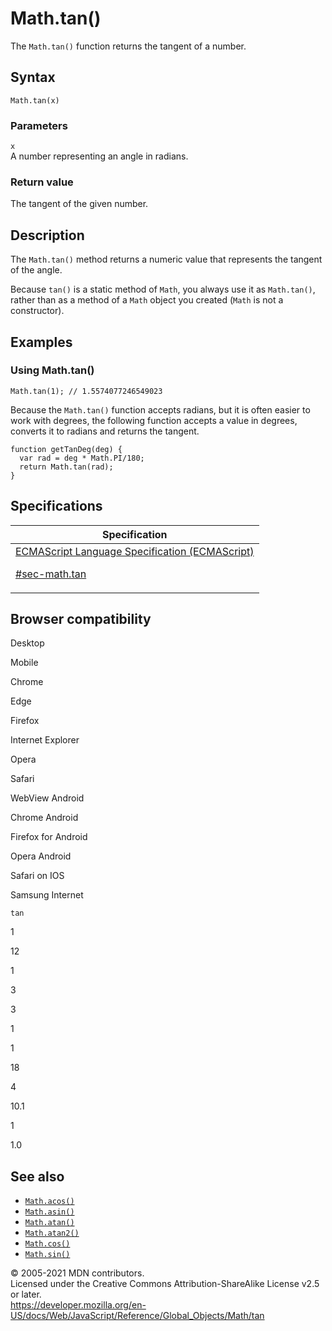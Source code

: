 # Math.tan()

The `Math.tan()` function returns the tangent of a number.

## Syntax

    Math.tan(x)

### Parameters

`x`  
A number representing an angle in radians.

### Return value

The tangent of the given number.

## Description

The `Math.tan()` method returns a numeric value that represents the tangent of the angle.

Because `tan()` is a static method of `Math`, you always use it as `Math.tan()`, rather than as a method of a `Math` object you created (`Math` is not a constructor).

## Examples

### Using Math.tan()

    Math.tan(1); // 1.5574077246549023

Because the `Math.tan()` function accepts radians, but it is often easier to work with degrees, the following function accepts a value in degrees, converts it to radians and returns the tangent.

    function getTanDeg(deg) {
      var rad = deg * Math.PI/180;
      return Math.tan(rad);
    }

## Specifications

<table><thead><tr class="header"><th>Specification</th></tr></thead><tbody><tr class="odd"><td><a href="https://tc39.es/ecma262/#sec-math.tan">ECMAScript Language Specification (ECMAScript) 
<br/>

<span class="small">#sec-math.tan</span></a></td></tr></tbody></table>

## Browser compatibility

Desktop

Mobile

Chrome

Edge

Firefox

Internet Explorer

Opera

Safari

WebView Android

Chrome Android

Firefox for Android

Opera Android

Safari on IOS

Samsung Internet

`tan`

1

12

1

3

3

1

1

18

4

10.1

1

1.0

## See also

-   [`Math.acos()`](acos)
-   [`Math.asin()`](asin)
-   [`Math.atan()`](atan)
-   [`Math.atan2()`](atan2)
-   [`Math.cos()`](cos)
-   [`Math.sin()`](sin)

© 2005-2021 MDN contributors.  
Licensed under the Creative Commons Attribution-ShareAlike License v2.5 or later.  
<a href="https://developer.mozilla.org/en-US/docs/Web/JavaScript/Reference/Global_Objects/Math/tan" class="_attribution-link">https://developer.mozilla.org/en-US/docs/Web/JavaScript/Reference/Global_Objects/Math/tan</a>

